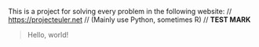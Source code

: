 This is a project for solving every problem in the following website:
//
https://projecteuler.net
//
(Mainly use Python, sometimes R)
//
**TEST MARK**
> Hello, world!

